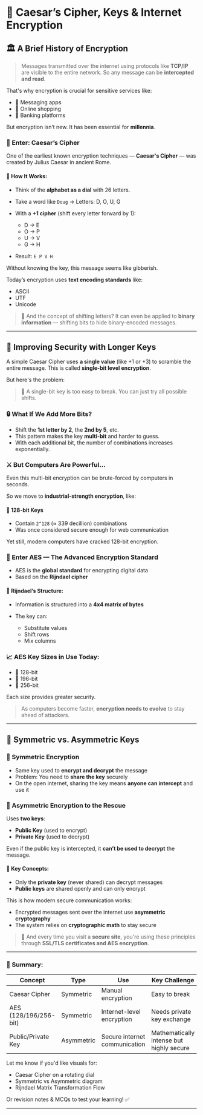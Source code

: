 # 🔐 Caesar’s Cipher, Keys & Internet Encryption

## 🏛️ A Brief History of Encryption

> Messages transmitted over the internet using protocols like **TCP/IP** are visible to the entire network. So any message can be **intercepted and read**.

That's why encryption is crucial for sensitive services like:

* 💬 Messaging apps
* 🛒 Online shopping
* 🏦 Banking platforms

But encryption isn’t new. It has been essential for **millennia**.

### 🧠 Enter: Caesar’s Cipher

One of the earliest known encryption techniques — **Caesar's Cipher** — was created by Julius Caesar in ancient Rome.

#### 🧪 How It Works:

* Think of the **alphabet as a dial** with 26 letters.
* Take a word like `Doug` → Letters: D, O, U, G
* With a **+1 cipher** (shift every letter forward by 1):

  * D → E
  * O → P
  * U → V
  * G → H
* Result: `E P V H`

Without knowing the key, this message seems like gibberish.

Today’s encryption uses **text encoding standards** like:

* ASCII
* UTF
* Unicode

> 🧮 And the concept of shifting letters? It can even be applied to **binary information** — shifting bits to hide binary-encoded messages.

---

## 🔑 Improving Security with Longer Keys

A simple Caesar Cipher uses **a single value** (like +1 or +3) to scramble the entire message. This is called **single-bit level encryption**.

But here's the problem:

> 🧠 A single-bit key is too easy to break. You can just try all possible shifts.

### 🔒 What If We Add More Bits?

* Shift the **1st letter by 2**, the **2nd by 5**, etc.
* This pattern makes the key **multi-bit** and harder to guess.
* With each additional bit, the number of combinations increases exponentially.

### ⚔️ But Computers Are Powerful...

Even this multi-bit encryption can be brute-forced by computers in seconds.

So we move to **industrial-strength encryption**, like:

#### 💪 128-bit Keys

* Contain `2^128` (≈ 339 decillion) combinations
* Was once considered secure enough for web communication

Yet still, modern computers have cracked 128-bit encryption.

### 🧬 Enter AES — The Advanced Encryption Standard

* AES is the **global standard** for encrypting digital data
* Based on the **Rijndael cipher**

#### 🔁 Rijndael’s Structure:

* Information is structured into a **4x4 matrix of bytes**
* The key can:

  * Substitute values
  * Shift rows
  * Mix columns

### 📈 AES Key Sizes in Use Today:

* 🔐 128-bit
* 🔐 196-bit
* 🔐 256-bit

Each size provides greater security.

> As computers become faster, **encryption needs to evolve** to stay ahead of attackers.

---

## 🔁 Symmetric vs. Asymmetric Keys

### 🔐 Symmetric Encryption

* Same key used to **encrypt and decrypt** the message
* Problem: You need to **share the key** securely
* On the open internet, sharing the key means **anyone can intercept** and use it

### 🧩 Asymmetric Encryption to the Rescue

Uses **two keys**:

* **Public Key** (used to encrypt)
* **Private Key** (used to decrypt)

Even if the public key is intercepted, it **can’t be used to decrypt** the message.

#### 🔑 Key Concepts:

* Only the **private key** (never shared) can decrypt messages
* **Public keys** are shared openly and can only encrypt

This is how modern secure communication works:

* Encrypted messages sent over the internet use **asymmetric cryptography**
* The system relies on **cryptographic math** to stay secure

> 🧠 And every time you visit a **secure site**, you're using these principles through **SSL/TLS certificates and AES encryption**.

---

### 🧠 Summary:

| Concept               | Type       | Use                           | Key Challenge                            |
| --------------------- | ---------- | ----------------------------- | ---------------------------------------- |
| Caesar Cipher         | Symmetric  | Manual encryption             | Easy to break                            |
| AES (128/196/256-bit) | Symmetric  | Internet-level encryption     | Needs private key exchange               |
| Public/Private Key    | Asymmetric | Secure internet communication | Mathematically intense but highly secure |

Let me know if you'd like visuals for:

* Caesar Cipher on a rotating dial
* Symmetric vs Asymmetric diagram
* Rijndael Matrix Transformation Flow

Or revision notes & MCQs to test your learning! ✅

---
